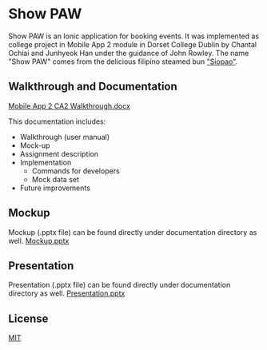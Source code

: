 # Show PAW

Show PAW is an Ionic application for booking events.
It was implemented as college project in Mobile App 2 module in Dorset College Dublin by Chantal Ochiai and Junhyeok Han under the guidance of John Rowley.
The name "Show PAW" comes from the delicious filipino steamed bun ["Siopao"](https://en.wikipedia.org/wiki/Siopao).

## Walkthrough and Documentation

[Mobile App 2 CA2 Walkthrough.docx](documentation/Mobile&#32;App&#32;2&#32;CA2&#32;Walkthrough.docx)

This documentation includes:
* Walkthrough (user manual)
* Mock-up
* Assignment description
* Implementation
  * Commands for developers
  * Mock data set
* Future improvements

## Mockup

Mockup (.pptx file) can be found directly under documentation directory as well.
[Mockup.pptx](documentation/Mockup.pptx)

## Presentation

Presentation (.pptx file) can be found directly under documentation directory as well.
[Presentation.pptx](documentation/Presentation.pptx)

## License
[MIT](https://choosealicense.com/licenses/mit/)

